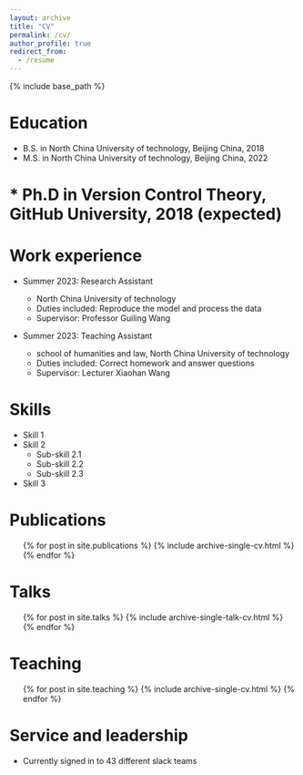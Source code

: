 ```yaml
---
layout: archive
title: "CV"
permalink: /cv/
author_profile: true
redirect_from:
  - /resume
---
```


{% include base_path %}

Education
======
* B.S. in North China University of technology, Beijing China, 2018
* M.S. in North China University of technology, Beijing China, 2022
# * Ph.D in Version Control Theory, GitHub University, 2018 (expected)

Work experience
======
* Summer 2023: Research Assistant
  * North China University of technology
  * Duties included: Reproduce the model and process the data
  * Supervisor: Professor Guiling Wang
  
* Summer 2023: Teaching Assistant
  * school of humanities and law, North China University of technology 
  * Duties included: Correct homework and answer questions
  * Supervisor: Lecturer Xiaohan Wang


  
Skills
======
* Skill 1
* Skill 2
  * Sub-skill 2.1
  * Sub-skill 2.2
  * Sub-skill 2.3
* Skill 3

Publications
======
  <ul>{% for post in site.publications %}
    {% include archive-single-cv.html %}
  {% endfor %}</ul>
  
Talks
======
  <ul>{% for post in site.talks %}
    {% include archive-single-talk-cv.html %}
  {% endfor %}</ul>
  
Teaching
======
  <ul>{% for post in site.teaching %}
    {% include archive-single-cv.html %}
  {% endfor %}</ul>
  
Service and leadership
======
* Currently signed in to 43 different slack teams
